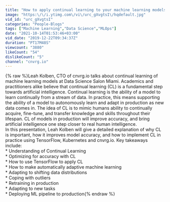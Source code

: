 ```yaml
---
title: "How to apply continual learning to your machine learning models"
image: "https:\/\/i.ytimg.com\/vi\/urc_gXvgtsI\/hqdefault.jpg"
vid_id: "urc_gXvgtsI"
categories: "People-Blogs"
tags: ["Machine Learning","Data Science","MLOps"]
date: "2021-10-14T01:53:46+03:00"
vid_date: "2019-12-22T09:34:37Z"
duration: "PT17M48S"
viewcount: "3880"
likeCount: "54"
dislikeCount: "5"
channel: "cnvrg.io"
---
```

{% raw %}Leah Kolben, CTO of cnvrg.io talks about continual learning of machine learning models at Data Science Salon Miami. Academics and practitioners alike believe that continual learning (CL) is a fundamental step towards artificial intelligence. Continual learning is the ability of a model to learn continually from a stream of data. In practice, this means supporting the ability of a model to autonomously learn and adapt in production as new data comes in. The idea of CL is to mimic humans ability to continually acquire, fine-tune, and transfer knowledge and skills throughout their lifespan. CL of models in production will improve accuracy, and bring artificial intelligence one step closer to real human intelligence. <br />In this presentation, Leah Kolben will give a detailed explanation of why CL is important, how it improves model accuracy, and how to implement CL in practice using TensorFlow, Kubernetes and cnvrg.io. Key takeaways include:<br />* Understanding of Continual Learning<br />* Optimizing for accuracy with CL<br />* How to use TensorFlow to apply CL<br />* How to make automatically adaptive machine learning<br />    * Adapting to shifting data distributions<br />    * Coping with outliers<br />    * Retraining in production<br />    * Adapting to new tasks <br />* Deploying ML pipeline to production{% endraw %}
